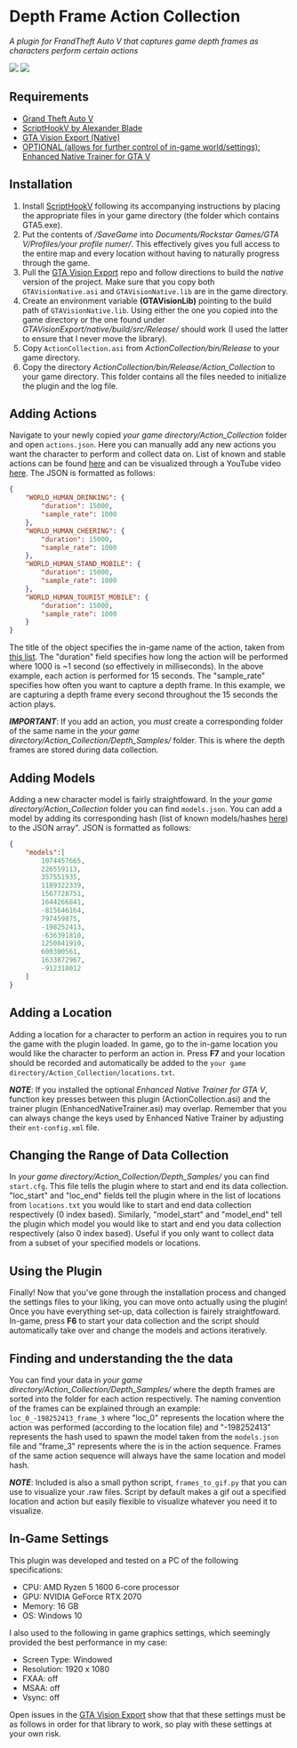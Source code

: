 Depth Frame Action Collection
=============================
*A plugin for FrandTheft Auto V that captures game depth frames as characters perform certain actions*

<img src="/Samples/clap_rgb.gif">
<img src="/Samples/clap_depth.gif">

## Requirements
* [Grand Theft Auto V](https://store.steampowered.com/app/271590/Grand_Theft_Auto_V/)
* [ScriptHookV by Alexander Blade](http://www.dev-c.com/gtav/scripthookv/) 
* [GTA Vision Export (Native)](https://github.com/umautobots/GTAVisionExport)
* [OPTIONAL (allows for further control of in-game world/settings): Enhanced Native Trainer for GTA V](https://www.gta5-mods.com/scripts/enhanced-native-trainer-zemanez-and-others)

## Installation
1. Install [ScriptHookV](http://www.dev-c.com/gtav/scripthookv/) following its accompanying instructions by placing the appropriate files in your game directory (the folder which contains GTA5.exe).
2. Put the contents of */SaveGame* into *Documents/Rockstar Games/GTA V/Profiles/your profile numer/*. This effectively gives you full access to the entire map and every location without having to naturally progress through the game.
3. Pull the [GTA Vision Export](https://github.com/umautobots/GTAVisionExport) repo and follow directions to build the *native* version of the project.  Make sure that you copy both `GTAVisionNative.asi` and `GTAVisionNative.lib` are in the game directory. 
4. Create an environment variable **(GTAVisionLib)** pointing to the build path of `GTAVisionNative.lib`. Using either the one you copied into the game directory or the one found under *GTAVisionExport/native/build/src/Release/* should work (I used the latter to ensure that I never move the library).
5. Copy `ActionCollection.asi` from *ActionCollection/bin/Release* to your game directory. 
6. Copy the directory *ActionCollection/bin/Release/Action_Collection* to your game directory. This folder contains all the files needed to initialize the plugin and the log file. 

## Adding Actions
Navigate to your newly copied *your game directory/Action_Collection* folder and open `actions.json`. Here you can manually add any new actions you want the character to perform and collect data on. List of known and stable actions can be found [here](https://pastebin.com/6mrYTdQv) and can be visualized through a YouTube video [here](https://youtu.be/zO9BwwrsytE). The JSON is formatted as follows:
```json
{
    "WORLD_HUMAN_DRINKING": {
        "duration": 15000,
        "sample_rate": 1000
    },
    "WORLD_HUMAN_CHEERING": {
        "duration": 15000,
        "sample_rate": 1000
    },
    "WORLD_HUMAN_STAND_MOBILE": {
        "duration": 15000,
        "sample_rate": 1000
    },
    "WORLD_HUMAN_TOURIST_MOBILE": {
        "duration": 15000,
        "sample_rate": 1000
    }
}
```
The title of the object specifies the in-game name of the action, taken from [this list](https://pastebin.com/6mrYTdQv). The "duration" field specifies how long the action will be performed where 1000 is ~1 second (so effectively in milliseconds). In the above example, each action is performed for 15 seconds. The "sample_rate" specifies how often you want to capture a depth frame. In this example, we are capturing a depth frame every second throughout the 15 seconds the action plays. 

***IMPORTANT***: If you add an action, you *must* create a corresponding folder of the same name in the *your game directory/Action_Collection/Depth_Samples/* folder. This is where the depth frames are stored during data collection. 

## Adding Models
Adding a new character model is fairly straightfoward. In the *your game directory/Action_Collection* folder you can find `models.json`. You can add a model by adding its corresponding hash (list of known models/hashes [here](https://wiki.gtanet.work/index.php/Peds)) to the JSON array". JSON is formatted as follows:
```json
{
    "models":[
        1074457665, 
        226559113,
        357551935, 
        1189322339,
        1567728751, 
        1644266841,
        -815646164,
        797459875,
        -198252413,
        -636391810,
        1250841910, 
        600300561,
        1633872967, 
        -912318012
    ]
}
```

## Adding a Location
Adding a location for a character to perform an action in requires you to run the game with the plugin loaded. In game, go to the in-game location you would like the character to perform an action in. Press **F7** and your location should be recorded and automatically be added to the `your game directory/Action_Collection/locations.txt`.

***NOTE***: If you installed the optional *Enhanced Native Trainer for GTA V*, function key presses between this plugin (ActionCollection.asi) and the trainer plugin (EnhancedNativeTrainer.asi) may overlap. Remember that you can always change the keys used by Enhanced Native Trainer by adjusting their `ent-config.xml` file. 

## Changing the Range of Data Collection
In *your game directory/Action_Collection/Depth_Samples/* you can find `start.cfg`. This file tells the plugin where to start and end its data collection. "loc_start" and "loc_end" fields tell the plugin where in the list of locations from `locations.txt` you would like to start and end data collection respectively (0 index based). Similarly, "model_start" and "model_end" tell the plugin which model you would like to start and end you data collection respectively (also 0 index based). Useful if you only want to collect data from a subset of your specified models or locations. 

## Using the Plugin
Finally! Now that you've gone through the installation process and changed the settings files to your liking, you can move onto actually using the plugin! Once you have everything set-up, data collection is fairely straightfoward. In-game, press **F6** to start your data collection and the script should automatically take over and change the models and actions iteratively. 

## Finding and understanding the the data
You can find your data in *your game directory/Action_Collection/Depth_Samples/* where the depth frames are sorted into the folder for each action respectively. The naming convention of the frames can be explained through an example: `loc_0_-198252413_frame_3` where "loc_0" represents the location where the action was performed (according to the location file) and "-198252413" represents the hash used to spawn the model taken from the `models.json` file and "frame_3" represents where the is in the action sequence. Frames of the same action sequence will always have the same location and model hash. 

***NOTE***: Included is also a small python script, `frames_to_gif.py` that you can use to visualize your .raw files. Script by default makes a gif out a specified location and action but easily flexible to visualize whatever you need it to visualize. 

## In-Game Settings
This plugin was developed and tested on a PC of the following specifications:
* CPU: AMD Ryzen 5 1600 6-core processor
* GPU: NVIDIA GeForce RTX 2070
* Memory: 16 GB
* OS: Windows 10

I also used to the following in game graphics settings, which seemingly provided the best performance in my case: 
* Screen Type: Windowed
* Resolution: 1920 x 1080
* FXAA: off
* MSAA: off 
* Vsync: off

Open issues in the [GTA Vision Export](https://github.com/umautobots/GTAVisionExport) show that that these settings must be as follows in order for that library to work, so play with these settings at your own risk. 
